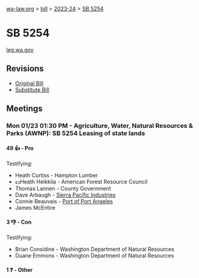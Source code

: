 [wa-law.org](/) > [bill](/bill/) > [2023-24](/bill/2023-24/) > [SB 5254](/bill/2023-24/sb/5254/)

# SB 5254
[leg.wa.gov](https://app.leg.wa.gov/billsummary?BillNumber=5254&Year=2023&Initiative=false)

## Revisions
* [Original Bill](1/)
* [Substitute Bill](S/)

## Meetings
### Mon 01/23 01:30 PM - Agriculture, Water, Natural Resources & Parks (AWNP): SB 5254 Leasing of state lands
#### 49 👍 - Pro
Testifying:
* Heath Curtiss - Hampton Lumber
* 💵Heath Heikkila - American Forest Resource Council
* Thomas Lannen - County Government
* Dave Arbaugh - [Sierra Pacific Industries](/org/sierra_pacific_industries/)
* Connie Beauvais - [Port of Port Angeles](/org/port_of_port_angeles/)
* James McEntire

#### 3 👎 - Con
Testifying:
* Brian Considine - Washington Department of Natural Resources
* Duane Emmons - Washington Department of Natural Resources

#### 1 ❓ - Other
